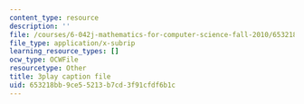 ```yaml
---
content_type: resource
description: ''
file: /courses/6-042j-mathematics-for-computer-science-fall-2010/653218bb9ce55213b7cd3f91cfdf6b1c_56iFMY8QW2k.vtt
file_type: application/x-subrip
learning_resource_types: []
ocw_type: OCWFile
resourcetype: Other
title: 3play caption file
uid: 653218bb-9ce5-5213-b7cd-3f91cfdf6b1c
---
```

